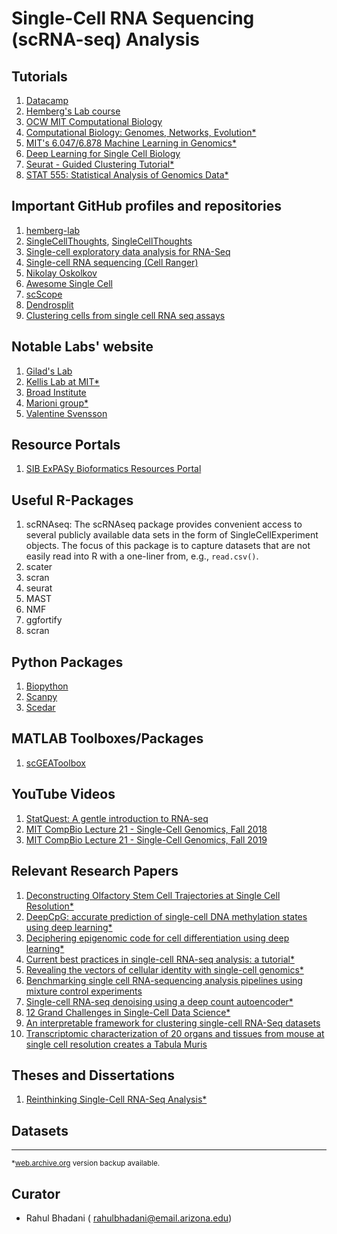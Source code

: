 # Single-Cell RNA Sequencing (scRNA-seq) Analysis

## Tutorials
1. [Datacamp](https://campus.datacamp.com/courses/single-cell-rna-seq-workflows-in-r/)
2. [Hemberg's Lab course](https://scrnaseq-course.cog.sanger.ac.uk/website/index.html)
3. [OCW MIT Computational Biology](https://ocw.mit.edu/courses/electrical-engineering-and-computer-science/6-047-computational-biology-fall-2015/readings/)
4. [Computational Biology: Genomes, Networks, Evolution*](http://ocw.mit.edu/ans7870/6/6.047/f15/MIT6_047F15_Compiled.pdf)
5. [MIT's 6.047/6.878  Machine Learning in Genomics*](https://stellar.mit.edu/S/course/6/fa19/6.047/materials.html)
6. [Deep Learning for Single Cell Biology](https://towardsdatascience.com/deep-learning-for-single-cell-biology-935d45064438)
7. [Seurat - Guided Clustering Tutorial*](https://satijalab.org/seurat/v3.1/pbmc3k_tutorial.html)
8. [STAT 555: Statistical Analysis of Genomics Data*](https://newonlinecourses.science.psu.edu/stat555)

## Important GitHub profiles and repositories
1. [hemberg-lab](https://github.com/hemberg-lab)
2. [SingleCellThoughts](https://github.com/LTLA/SingleCellThoughts), [SingleCellThoughts](https://ltla.github.io/SingleCellThoughts/)
3. [Single-cell exploratory data analysis for RNA-Seq](https://github.com/logstar/scedar)
4. [Single-cell RNA sequencing (Cell Ranger)](https://bioinformatics.uconn.edu/single-cell-rna-sequencing-cell-ranger-2/#)
5. [Nikolay Oskolkov](https://github.com/NikolayOskolkov)
6. [Awesome Single Cell](https://github.com/seandavi/awesome-single-cell)
7. [scScope](https://github.com/AltschulerWu-Lab/scScope)
8. [Dendrosplit](https://github.com/jessemzhang/dendrosplit)
9. [Clustering cells from single cell RNA seq assays](https://github.com/govinda-kamath/clustering_on_transcript_compatibility_counts)

## Notable Labs' website
1. [Gilad's Lab](https://giladlab.uchicago.edu/)
2. [Kellis Lab at MIT*](http://compbio.mit.edu/)
3. [Broad Institute](https://www.broadinstitute.org/)
4. [Marioni group*](https://www.ebi.ac.uk/research/marioni)
5. [Valentine Svensson](http://www.nxn.se/)

## Resource Portals
1. [SIB ExPASy Bioformatics Resources Portal](https://www.expasy.org/)

## Useful R-Packages
1. scRNAseq: The scRNAseq package provides convenient access to several publicly available data sets in the form of SingleCellExperiment objects. The focus of this package is to capture datasets that are not easily read into R with a one-liner from, e.g., `read.csv()`.
2. scater
3. scran
4. seurat
5. MAST
6. NMF
7. ggfortify
8. scran

## Python Packages
1. [Biopython](https://biopython.org/)
2. [Scanpy](https://scanpy.readthedocs.io/en/stable/tutorials.html)
3. [Scedar](https://github.com/logstar/scedar)

## MATLAB Toolboxes/Packages
1. [scGEAToolbox](https://github.com/jamesjcai/scGEAToolbox)

## YouTube Videos
1. [StatQuest: A gentle introduction to RNA-seq](https://www.youtube.com/watch?v=tlf6wYJrwKY)
2. [MIT CompBio Lecture 21 - Single-Cell Genomics, Fall 2018](https://www.youtube.com/watch?v=mJKbnJO5gZk)
3. [MIT CompBio Lecture 21 - Single-Cell Genomics, Fall 2019](https://www.youtube.com/watch?v=o7H3xNKDUig)

## Relevant Research Papers
1. [Deconstructing Olfactory Stem Cell Trajectories at Single Cell Resolution*](https://www.ncbi.nlm.nih.gov/pmc/articles/PMC5484588/pdf/nihms868754.pdf)
2. [DeepCpG: accurate prediction of single-cell DNA methylation states using deep learning*](https://genomebiology.biomedcentral.com/articles/10.1186/s13059-017-1189-z)
3. [Deciphering epigenomic code for cell differentiation using deep learning*](https://bmcgenomics.biomedcentral.com/articles/10.1186/s12864-019-6072-8)
4. [Current best practices in single-cell RNA-seq analysis: a tutorial*](https://www.ncbi.nlm.nih.gov/pmc/articles/PMC6582955/pdf/MSB-15-e8746.pdf)
5. [Revealing the vectors of cellular identity with single-cell genomics*](https://www.ncbi.nlm.nih.gov/pmc/articles/PMC5465644/pdf/nihms857730.pdf)
6. [Benchmarking single cell RNA-sequencing analysis pipelines using mixture control experiments](https://www.nature.com/articles/s41592-019-0425-8)
7. [Single-cell RNA-seq denoising using a deep count autoencoder*](https://www.nature.com/articles/s41467-018-07931-2.pdf)
8. [12 Grand Challenges in Single-Cell Data Science*](https://peerj.com/preprints/27885.pdf)
9. [An interpretable framework for clustering single-cell RNA-Seq datasets](https://bmcbioinformatics.biomedcentral.com/articles/10.1186/s12859-018-2092-7)
10. [Transcriptomic characterization of 20 organs and tissues from mouse at single cell resolution creates a Tabula Muris](https://www.biorxiv.org/content/10.1101/237446v1)

## Theses and Dissertations
1. [Reinthinking Single-Cell RNA-Seq Analysis*](https://stacks.stanford.edu/file/druid:jr605ws6765/Stanford_PhD_Thesis-augmented.pdf)

## Datasets




---

<sup>*[web.archive.org](web.archive.org) version backup available.</sup>

## Curator
- Rahul Bhadani ( rahulbhadani@email.arizona.edu)
